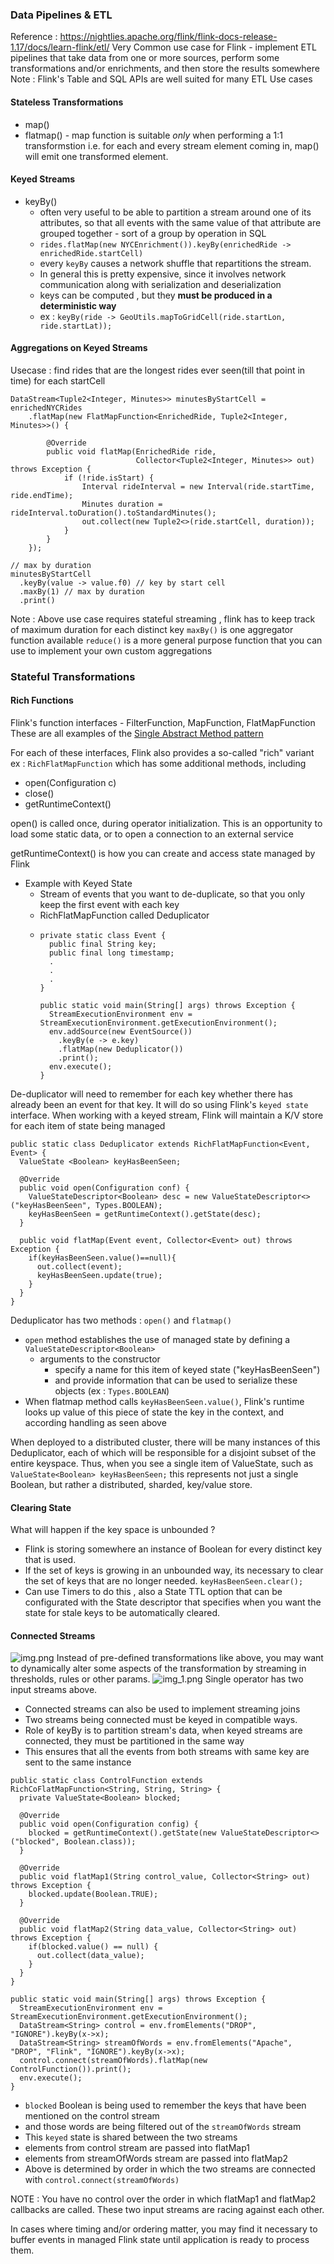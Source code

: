 ### Data Pipelines & ETL
Reference : https://nightlies.apache.org/flink/flink-docs-release-1.17/docs/learn-flink/etl/
Very Common use case for Flink - implement ETL pipelines that take data from one or more sources,
perform some transformations and/or enrichments, and then store the results somewhere
Note : Flink's Table and SQL APIs are well suited for many ETL Use cases

#### Stateless Transformations
* map()
* flatmap() - map function is suitable *only* when performing a 1:1 transformstion i.e. for each and every stream element coming
in, map() will emit one transformed element.

#### Keyed Streams
* keyBy()
  * often very useful to be able to partition a stream around one of its attributes, so that all events with the same value
  of that attribute are grouped together - sort of a group by operation in SQL
  * `rides.flatMap(new NYCEnrichment()).keyBy(enrichedRide -> enrichedRide.startCell)`
  * every `keyBy` causes a network shuffle that repartitions the stream.
  * In general this is pretty expensive, since it involves network communication along with 
  serialization and deserialization
  * keys can be computed , but they **must be produced in a deterministic way**
  * ex : `keyBy(ride -> GeoUtils.mapToGridCell(ride.startLon, ride.startLat));`

#### Aggregations on Keyed Streams
Usecase : find rides that are the longest rides ever seen(till that point in time) for each startCell 
```
DataStream<Tuple2<Integer, Minutes>> minutesByStartCell = enrichedNYCRides
    .flatMap(new FlatMapFunction<EnrichedRide, Tuple2<Integer, Minutes>>() {

        @Override
        public void flatMap(EnrichedRide ride,
                            Collector<Tuple2<Integer, Minutes>> out) throws Exception {
            if (!ride.isStart) {
                Interval rideInterval = new Interval(ride.startTime, ride.endTime);
                Minutes duration = rideInterval.toDuration().toStandardMinutes();
                out.collect(new Tuple2<>(ride.startCell, duration));
            }
        }
    });
    
// max by duration
minutesByStartCell
  .keyBy(value -> value.f0) // key by start cell
  .maxBy(1) // max by duration
  .print()
```

Note : Above use case requires stateful streaming , flink has to keep track of maximum duration for each distinct key
`maxBy()` is one aggregator function available
`reduce()` is a more general purpose function that you can use to implement your own custom aggregations

### Stateful Transformations
#### Rich Functions
Flink's function interfaces - FilterFunction, MapFunction, FlatMapFunction
These are all examples of the [Single Abstract Method pattern](https://www.tutorialspoint.com/what-are-the-sam-interfaces-in-java#:~:text=An%20interface%20having%20only%20one,available%20by%20default%20is%20allowed.)

For each of these interfaces, Flink also provides a so-called "rich" variant
ex : `RichFlatMapFunction` which has some additional methods, including
* open(Configuration c)
* close()
* getRuntimeContext()

open() is called once, during operator initialization. This is an opportunity to load some static data, or to open a connection
to an external service

getRuntimeContext() is how you can create and access state managed by Flink

* Example with Keyed State
  * Stream of events that you want to de-duplicate, so that you only keep the first event with each key
  * RichFlatMapFunction called Deduplicator
  * ```
    private static class Event {
      public final String key;
      public final long timestamp;
      .
      .
      .
    }
    
    public static void main(String[] args) throws Exception {
      StreamExecutionEnvironment env = StreamExecutionEnvironment.getExecutionEnvironment();
      env.addSource(new EventSource())
        .keyBy(e -> e.key)
        .flatMap(new Deduplicator())
        .print();
      env.execute();
    }
    ```

De-duplicator will need to remember for each key whether there has already been an event for that key.
It will do so using Flink's `keyed state` interface.
When working with a keyed stream, Flink will maintain a K/V store for each item of state being managed

```
public static class Deduplicator extends RichFlatMapFunction<Event, Event> {
  ValueState <Boolean> keyHasBeenSeen;
  
  @Override
  public void open(Configuration conf) {
    ValueStateDescriptor<Boolean> desc = new ValueStateDescriptor<>("keyHasBeenSeen", Types.BOOLEAN);
    keyHasBeenSeen = getRuntimeContext().getState(desc);
  }
  
  public void flatMap(Event event, Collector<Event> out) throws Exception {
    if(keyHasBeenSeen.value()==null){
      out.collect(event);
      keyHasBeenSeen.update(true);
    }
  }
}
```
Deduplicator has two methods : `open()` and `flatmap()`
* `open` method establishes the use of managed state by defining a `ValueStateDescriptor<Boolean>`
  * arguments to the constructor 
    * specify a name for this item of keyed state ("keyHasBeenSeen")
    * and provide information that can be used to serialize these objects (ex : `Types.BOOLEAN`)
* When flatmap method calls `keyHasBeenSeen.value()`, Flink's runtime looks up value of this piece of state 
the key in the context, and according handling as seen above

When deployed to a distributed cluster, there will be many instances of this Deduplicator, each of which will be responsible 
for a disjoint subset of the entire keyspace. Thus, when you see a single item of ValueState, such as 
`ValueState<Boolean> keyHasBeenSeen;`
this represents not just a single Boolean, but rather a distributed, sharded, key/value store.

#### Clearing State
What will happen if the key space is unbounded ? 
* Flink is storing somewhere an instance of Boolean for every distinct key that is used.
* If the set of keys is growing in an unbounded way, its necessary to clear the set of keys that are no longer needed.
`keyHasBeenSeen.clear();`
* Can use Timers to do this , also a State TTL option that can be configurated with the State descriptor that specifies when 
you want the state for stale keys to be automatically cleared.


#### Connected Streams
![img.png](img.png)
Instead of pre-defined transformations like above, you may want to dynamically alter some aspects of the transformation
by streaming in thresholds, rules or other params. 
![img_1.png](img_1.png)
Single operator has two input streams above.
* Connected streams can also be used to implement streaming joins
* Two streams being connected must be keyed in compatible ways.
* Role of keyBy is to partition stream's data, when keyed streams are connected, they must be partitioned in the same way
* This ensures that all the events from both streams with same key are sent to the same instance

```
public static class ControlFunction extends RichCoFlatMapFunction<String, String, String> {
  private ValueState<Boolean> blocked;
  
  @Override
  public void open(Configuration config) {
    blocked = getRuntimeContext().getState(new ValueStateDescriptor<>("blocked", Boolean.class));
  }
  
  @Override
  public void flatMap1(String control_value, Collector<String> out) throws Exception {
    blocked.update(Boolean.TRUE);
  }
  
  @Override
  public void flatMap2(String data_value, Collector<String> out) throws Exception {
    if(blocked.value() == null) {
      out.collect(data_value);
    }
  }
}

public static void main(String[] args) throws Exception {
  StreamExecutionEnvironment env = StreamExecutionEnvironment.getExecutionEnvironment();
  DataStream<String> control = env.fromElements("DROP", "IGNORE").keyBy(x->x);
  DataStream<String> streamOfWords = env.fromElements("Apache", "DROP", "Flink", "IGNORE").keyBy(x->x);
  control.connect(streamOfWords).flatMap(new ControlFunction()).print();
  env.execute();
}
```

* `blocked` Boolean is being used to remember the keys that have been mentioned on the control stream
* and those words are being filtered out of the `streamOfWords` stream
* This `keyed` state is shared between the two streams
* elements from control stream are passed into flatMap1
* elements from streamOfWords stream are passed into flatMap2
* Above is determined by order in which the two streams are connected with `control.connect(streamOfWords)`

NOTE : You have no control over the order in which flatMap1 and flatMap2 callbacks are called. 
These two input streams are racing against each other.

In cases where timing and/or ordering matter, you may find it necessary to buffer events in managed Flink state until 
application is ready to process them.